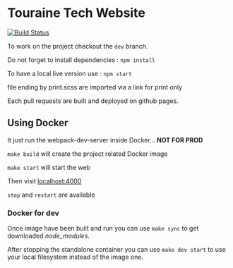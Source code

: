 Touraine Tech Website
=====================
[![Build Status](https://travis-ci.org/TouraineTech/tourainetech.github.io.svg?branch=dev)](https://travis-ci.org/TouraineTech/tourainetech.github.io)

To work on the project checkout the `dev` branch.

Do not forget to install dependencies : `npm install`

To have a local live version use : `npm start`

file ending by print.scss are imported via a link for print only

Each pull requests are built and deployed on github pages.

## Using Docker

It just run the webpack-dev-server inside Docker... **NOT FOR PROD**


`make build` will create the project related Docker image

`make start` will start the web

Then visit [localhost:4000](http://localhost:4000)

`stop` and `restart` are available

### Docker for dev

Once image have been built and run you can use `make sync` to get downloaded *node_modules*.

After stopping the standalone container you can use `make dev start` to use your local filesystem instead of the image one.